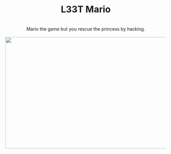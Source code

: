 <div align="center">
	<h1>L33T Mario</h1>
	<br>
	Mario the game but you rescue the princess by hacking.
	<br><br>
	<img src="https://raw.githubusercontent.com/mufeedvh/l33tmario/master/static/welcome-screen.png" height="350" width="800">
</div>